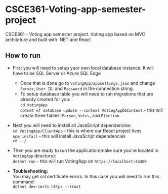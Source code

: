 # CSCE361-Voting-app-semester-project
 CSCE361 - Voting app semester project. Voting app based on MVC architeture and built with .NET and React

## How to run
- First you will need to setup yuor own local database instance. It will have to be SQL Server or Azure SQL Edge 
  - Once that is done go to `VotingApp/appsettings.json` and change `Server`,  `User ID`, and `Password` in the connection string.
  - To setup database table you will need to run migrations that are already created for you:<br/>
   `cd VotingApp`<br/>
   `dotnet ef database update --context VotingAppDbContext` - this will create three tables: `Person`, `Votes`, and `Election`

- Next you will need to install all JavaScript dependencies:<br/>
   `cd VotingApp/ClientApp` - this is where our React project lives<br/>
   `npm install` - this will install JavaScript dependencies<br/>
   `cd ../`

- Then you are ready to run the application(make sure you're located in `VotingApp` directory):<br/>
   `dotnet run` - this will run VotingApp on `https://localhost:44480`<br/>

- **Toubleshooting:**<br/>
   You may get ssl certificate errors. In this case you will need to run this command:<br/>
   `dotnet dev-certs https --trust`<br/>
